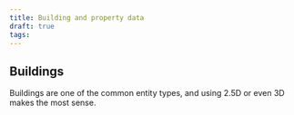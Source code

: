 ```yaml
---
title: Building and property data
draft: true
tags:
---
```

## Buildings
 Buildings are one of the common entity types, and using 2.5D or even 3D makes the most sense.
